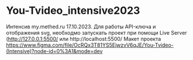 # You-Tvideo_intensive2023
Интенсив my.methed.ru 17.10.2023. 
Для работы API-ключа и отображения svg, необходмо запускать проект при помощи Live Server (http://127.0.0.1:5500/ или http://localhost:5500/
Макет проекта https://www.figma.com/file/OcRQx3T81YS5EjwzvV6qJE/You-Tvideo-(Intensive)?node-id=0%3A1&mode=dev
